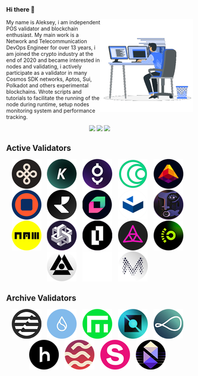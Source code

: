 ### Hi there 👋
<picture> <img align="right" src="https://github.com/Lefey/Lefey/raw/main/img/coding.gif" width = 250px></picture>
My name is Aleksey, i am independent POS validator and blockchain enthusiast.
My main work is a Network and Telecommunication DevOps Engineer for over 13 years, i am joined the crypto industry at the end of 2020 and became interested in nodes and validating, i actively participate as a validator in many Cosmos SDK networks, Aptos, Sui, Polkadot and others experimental blockchains. 
Wrote scripts and tutorials to facilitate the running of the node during runtime, setup nodes monitoring system and performance tracking.

<div align="center">
<a href="http://t.me/lefey_m" target="_blank"><img src="https://img.shields.io/badge/Telegram-1DA1F2?style=for-the-badge&logo=telegram&logoColor=white"></a>
<a href="https://discordapp.com/users/847463448458952745" target="_blank"><img src="https://img.shields.io/badge/Discord-5865F2?style=for-the-badge&logo=discord&logoColor=white"></a>
<a href="https://twitter.com/lefey_eth" target="_blank"><img src="https://img.shields.io/badge/Twitter-1DA1F2?style=for-the-badge&logo=twitter&logoColor=white"></a>
</div>

## Active Validators
<div align="center">  
<a href="https://dymension.explorers.guru/validator/dymvaloper1gt8z8z87r0fdcrt6v5mcmu49anqdey7m2gzk7t" target="_blank"><img src="https://github.com/Lefey/Lefey/raw/main/img/dymension.png" title="Dymension Hub" width="80" height="auto"></a>&nbsp;&nbsp;&nbsp;
<a href="https://kyve.explorers.guru/validator/kyvevaloper1w3etlejq78tn4vwmqhepzcl2a6zyth0wg4ae02" target="_blank"><img src="https://github.com/Lefey/Lefey/raw/main/img/kyve.png" title="KYVE Network" width="80" height="auto"></a>&nbsp;&nbsp;&nbsp;
<a href="https://gitopia.exploreme.pro/validator/gitopiavaloper1z6f3pnsxsvt97cvg0xwc6gja85y303yn9y8saw" target="_blank"><img src="https://github.com/Lefey/Lefey/raw/main/img/gitopia.png" title="Gitopia" width="80" height="auto"></a>&nbsp;&nbsp;&nbsp; 
<a href="https://haqq.explorers.guru/validator/haqqvaloper1mhakrdp2rkzyztk85aux5ffs7xgwtp6hkzpr05" target="_blank"><img src="https://github.com/Lefey/Lefey/raw/main/img/haqq.png" title="Islamic Coin" width="80" height="auto"></a>&nbsp;&nbsp;&nbsp;
<a href="https://lava.exploreme.pro/validator/lava@valoper1td3grjan3lmlsrh2gzav8q6p59vyrhfcs2zknu" target="_blank"><img src="https://github.com/Lefey/Lefey/raw/main/img/lava.png" title="Lava" width="80" height="auto"></a>&nbsp;&nbsp;&nbsp;
<a href="https://nolus.explorers.guru/validator/nolusvaloper17wuhjxqadgwnvhjux7y092wns4uxqakq3xqhf3" target="_blank"><img src="https://github.com/Lefey/Lefey/raw/main/img/nolus.png" title="Nolus" width="80" height="auto"></a>&nbsp;&nbsp;&nbsp;
<a href="https://explorer.nodestake.top/realio/staking/realiovaloper1t4dta883vhdeued85j9y0e96487tcvtv3rdjd4" target="_blank"><img src="https://github.com/Lefey/Lefey/raw/main/img/realio.png" title="Realio" width="80" height="auto"></a>&nbsp;&nbsp;&nbsp;
<a href="https://blocks-perseverance.chainflip.io/validators/cFK8ybMhrVuUmCFLcnyfEzSqjm2YArEihSvjPoHjbo9NVZSZA" target="_blank"><img src="https://github.com/Lefey/Lefey/raw/main/img/chainflip.png" title="ChainFlip" width="80" height="auto"></a>&nbsp;&nbsp;&nbsp;
<a href="https://cascadia.exploreme.pro/validator/cascadiavaloper1042djsrm67v7nhsuyrwdsk08drqnlnmun6czya" target="_blank"><img src="https://github.com/Lefey/Lefey/raw/main/img/cascadia.png" title="Cascadia" width="80" height="auto"></a>&nbsp;&nbsp;&nbsp;
<a href="https://composable.exploreme.pro/validator/centaurivaloper10jmtfrgcaky8d0uqrqt53u92pjwjz7g38ugklu" target="_blank"><img src="https://github.com/Lefey/Lefey/raw/main/img/composable.png" title="Composable Finance" width="80" height="auto"></a>&nbsp;&nbsp;&nbsp;
<a href="https://namadaexplorer.com/validator/243B6F473EADC18A5484D558546451A0533151DD" target="_blank"><img src="https://github.com/Lefey/Lefey/raw/main/img/namada.png" title="Namada" width="80" height="auto"></a>&nbsp;&nbsp;&nbsp;
<a href="https://explorer.eywa.fi/validators/?search=0xB35870A44133b584A20ccC8aBed4229657fe86dF" target="_blank"><img src="https://github.com/Lefey/Lefey/raw/main/img/eywa.png" title="EYWA" width="80" height="auto"></a>&nbsp;&nbsp;&nbsp;
<a href="https://testnet-explorer.lamina1.global/" target="_blank"><img src="https://github.com/Lefey/Lefey/raw/main/img/lamina1.png" title="Lamina1" width="80" height="auto"></a>&nbsp;&nbsp;&nbsp;
<a href="https://explorer.test.taiko.xyz/address/0xe5640250816f5CF39b7D0D94fF63693AdAEb1d9a" target="_blank"><img src="https://github.com/Lefey/Lefey/raw/main/img/taiko.png" title="Taiko" width="80" height="auto"></a>&nbsp;&nbsp;&nbsp;
<a href="https://opside.network/validator/0xad98e3b61c646d5d9f2149fa799ebe16383ad299428841a092118cfad9a271fd7b7f84f736f5ec02c4f53e8559101105" target="_blank"><img src="https://github.com/Lefey/Lefey/raw/main/img/opside.png" title="Opside" width="80" height="auto"></a>&nbsp;&nbsp;&nbsp;
<a href="https://explorer-sphinx.shardeum.org/account/73b53c50b0a83823598ab6c4b282a9c7fa173c5cdc3e6a90966abf7316d319d9" target="_blank"><img src="https://github.com/Lefey/Lefey/raw/main/img/shardeum.png" title="Shardeum" width="80" height="auto"></a>&nbsp;&nbsp;&nbsp;
<a href="https://app.sarcophagus.io/archaeologists" target="_blank"><img src="https://github.com/Lefey/Lefey/raw/main/img/sarcophagus.png" title="Sarcophagus" width="80" height="auto"></a>&nbsp;&nbsp;&nbsp;
<a href="https://explorer.muon.net/nodes/17246" target="_blank"><img src="https://github.com/Lefey/Lefey/raw/main/img/muon.png" title="Muon" width="80" height="auto"></a>&nbsp;&nbsp;&nbsp;

</div> 

## Archive Validators
<div align="center">
<a href="#" target="_blank"><img src="https://github.com/Lefey/Lefey/raw/main/img/aptos.png" title="Aptos" width="80" height="auto"></a>&nbsp;&nbsp;&nbsp;
<a href="#" target="_blank"><img src="https://github.com/Lefey/Lefey/raw/main/img/sui.png" title="Sui" width="80" height="auto"></a>&nbsp;&nbsp;&nbsp;
<a href="https://empower.explorers.guru/validator/empowervaloper10ym8hjfacenwdwranuz8lfte2jcc6jds0x349g" target="_blank"><img src="https://github.com/Lefey/Lefey/raw/main/img/empower.png" title="Empower" width="80" height="auto"></a>&nbsp;&nbsp;&nbsp;
<a href="https://neutron.explorers.guru/validator/neutronvaloper1e427g4rn4fxnjzetzna8pmu03k35hrxkew6gfm" target="_blank"><img src="https://github.com/Lefey/Lefey/raw/main/img/neutron.png" title="Neutron" width="80" height="auto"></a>&nbsp;&nbsp;&nbsp;
<a href="https://goerli.beaconcha.in/validator/aac04e9b5ecadcf67ad98f29a7bb76df9e2b3685229262084901e9bdd5da015f88123d6cb7da876e6254a3b90b6aed63" target="_blank"><img src="https://github.com/Lefey/Lefey/raw/main/img/obol.png" title="Obol" width="80" height="auto"></a>&nbsp;&nbsp;&nbsp;
<a href="https://exp.nodeist.net/t-humans/staking/humanvaloper1sstrp4cxv2kxh24vvs2pmntmlzut668nxh786h" target="_blank"><img src="https://github.com/Lefey/Lefey/raw/main/img/humans.png" title="Humans" width="80" height="auto"></a>&nbsp;&nbsp;&nbsp;
<a href="#" target="_blank"><img src="https://github.com/Lefey/Lefey/raw/main/img/sei.png" title="Sei" width="80" height="auto"></a>&nbsp;&nbsp;&nbsp;
<a href="#" target="_blank"><img src="https://github.com/Lefey/Lefey/raw/main/img/stride.png" title="Stride" width="80" height="auto"></a>&nbsp;&nbsp;&nbsp;
<a href="https://nibiru.explorers.guru/validator/nibivaloper15fkx6nklufvem587y4fnjpchy4j62z76h5099a" target="_blank"><img src="https://github.com/Lefey/Lefey/raw/main/img/nibiru.png" title="Nibiru" width="80" height="auto"></a>&nbsp;&nbsp;&nbsp;
</div> 
